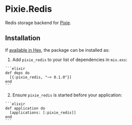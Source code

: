 # Pixie.Redis

Redis storage backend for [Pixie](https://github.com/messagerocket/pixie).

## Installation

If [available in Hex](https://hex.pm/docs/publish), the package can be installed as:

  1. Add `pixie_redis` to your list of dependencies in `mix.exs`:

    ```elixir
    def deps do
      [{:pixie_redis, "~> 0.1.0"}]
    end
    ```

  2. Ensure `pixie_redis` is started before your application:

    ```elixir
    def application do
      [applications: [:pixie_redis]]
    end
    ```

